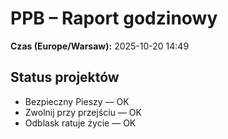 # PPB – Raport godzinowy
**Czas (Europe/Warsaw):** 2025-10-20 14:49

## Status projektów
- Bezpieczny Pieszy — OK
- Zwolnij przy przejściu — OK
- Odblask ratuje życie — OK

